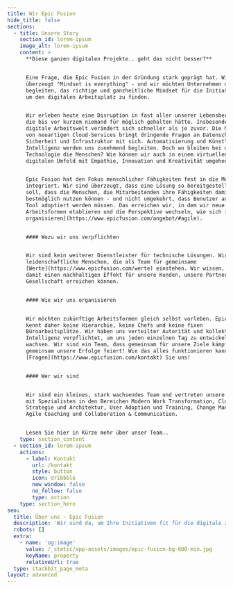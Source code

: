 ```yaml
---
title: Wir Epic Fusion
hide_title: false
sections:
  - title: Unsere Story
    section_id: lorem-ipsum
    image_alt: lorem-ipsum
    content: >
      **Diese ganzen digitalen Projekte.. geht das nicht besser?**


      Eine Frage, die Epic Fusion in der Gründung stark geprägt hat. Wir sind
      überzeugt "Mindset is everything" - und wir möchten Unternehmen dabei
      begleiten, das richtige und ganzheitliche Mindset für die Initiativen rund
      um den digitalen Arbeitsplatz zu finden.


      Wir erleben heute eine Disruption in fast aller unserer Lebensbereiche,
      die bis vor kurzem niemand für möglich gehalten hätte. Insbesondere die
      digitale Arbeitswelt verändert sich schneller als je zuvor. Die Nutzung
      von neuartigen Cloud-Services bringt dringende Fragen an Datenschutz,
      Sicherheit und Infrastruktur mit sich. Automatisierung und Künstliche
      Intelligenz werden uns zunehmend begleiten. Doch wo bleiben bei der ganzen
      Technologie die Menschen? Wie können wir auch in einem virtuellen,
      digitalen Umfeld mit Empathie, Innovation und Kreativität umgehen?


      Epic Fusion hat den Fokus menschlicher Fähigkeiten fest in die Methodik
      integriert. Wir sind überzeugt, dass eine Lösung so bereitgestellt werden
      soll, dass die Menschen, die Mitarbeitenden ihre Fähigkeiten damit
      bestmöglich nutzen können - und nicht umgekehrt, dass Benutzer auf ein
      Tool adoptiert werden müssen. Das erreichen wir, in dem wir neue
      Arbeitsformen etablieren und die Perspektive wechseln, wie sich [Teams
      organisieren](https://www.epicfusion.com/angebot/#agile).


      #### Wozu wir uns verpflichten


      Wir sind kein weiterer Dienstleister für technische Lösungen. Wir sind
      leidenschaftliche Menschen, die als Team für gemeinsame
      [Werte](https://www.epicfusion.com/werte) einstehen. Wir wissen, dass wir
      damit einen nachhaltigen Effekt für unsere Kunden, unsere Partner und die
      Gesellschaft erreichen können.


      #### Wie wir uns organisieren


      Wir möchten zukünftige Arbeitsformen gleich selbst vorleben. Epic Fusion
      kennt daher keine Hierarchie, keine Chefs und keine fixen
      Büroarbeitsplätze. Wir haben uns verteilter Autorität und kollektive
      Intelligenz verpflichtet, um uns jeden einzelnen Tag zu entwickeln und zu
      wachsen. Wir sind ein Team, dass gemeinsam für unsere Ziele kämpft und
      gemeinsam unsere Erfolge feiert! Wie das alles funktionieren kann?
      [Fragen](https://www.epicfusion.com/kontakt) Sie uns!


      #### Wer wir sind


      Wir sind ein kleines, stark wachsendes Team und vertreten unsere Rollen
      mit Spezialisten in den Bereichen Modern Work Transformation, Cloud
      Strategie und Architektur, User Adoption und Training, Change Management,
      Agile Coaching und Collaboration & Communication.


      Lesen Sie hier in Kürze mehr über unser Team..
    type: section_content
  - section_id: lorem-ipsum
    actions:
      - label: Kontakt
        url: /kontakt
        style: button
        icon: dribbble
        new_window: false
        no_follow: false
        type: action
    type: section_hero
seo:
  title: Über uns - Epic Fusion
  description: 'Wir sind da, um Ihre Initiativen fit für die digitale Zukunft zu machen! '
  robots: []
  extra:
    - name: 'og:image'
      value: /_static/app-assets/images/epic-fusion-bg-800-min.jpg
      keyName: property
      relativeUrl: true
  type: stackbit_page_meta
layout: advanced
---
```

